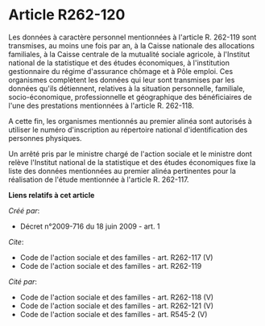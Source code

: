# Article R262-120

Les données à caractère personnel mentionnées à l'article R. 262-119 sont transmises, au moins une fois par an, à la Caisse
nationale des allocations familiales, à la Caisse centrale de la mutualité sociale agricole, à l'Institut national de la
statistique et des études économiques, à l'institution gestionnaire du régime d'assurance chômage et à Pôle emploi. Ces
organismes complètent les données qui leur sont transmises par les données qu'ils détiennent, relatives à la situation
personnelle, familiale, socio-économique, professionnelle et géographique des bénéficiaires de l'une des prestations
mentionnées à l'article R. 262-118. 

A cette fin, les organismes mentionnés au premier alinéa sont autorisés à utiliser le numéro d'inscription au répertoire
national d'identification des personnes physiques. 

Un arrêté pris par le ministre chargé de l'action sociale et le ministre dont relève l'Institut national de la statistique et
des études économiques fixe la liste des données mentionnées au premier alinéa pertinentes pour la réalisation de l'étude
mentionnée à l'article R. 262-117.

**Liens relatifs à cet article**

_Créé par_:

  - Décret n°2009-716 du 18 juin 2009 - art. 1

_Cite_:

  - Code de l'action sociale et des familles - art. R262-117 (V)
  - Code de l'action sociale et des familles - art. R262-119

_Cité par_:

  - Code de l'action sociale et des familles - art. R262-118 (V)
  - Code de l'action sociale et des familles - art. R262-121 (V)
  - Code de l'action sociale et des familles - art. R545-2 (V)
